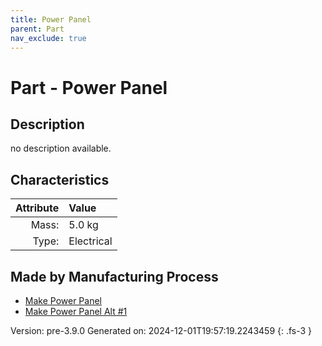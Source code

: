```yaml
---
title: Power Panel
parent: Part
nav_exclude: true
---
```

# Part - Power Panel

## Description
no description available.

## Characteristics

| Attribute      | Value |
|--------:|:------|
|Mass:|5.0 kg|
|Type:|Electrical|

## Made by Manufacturing Process

- [Make Power Panel](../process/make-power-panel.html)
- [Make Power Panel Alt #1](../process/make-power-panel-alt--1.html)



Version: pre-3.9.0 Generated on: 2024-12-01T19:57:19.2243459
{: .fs-3 }

